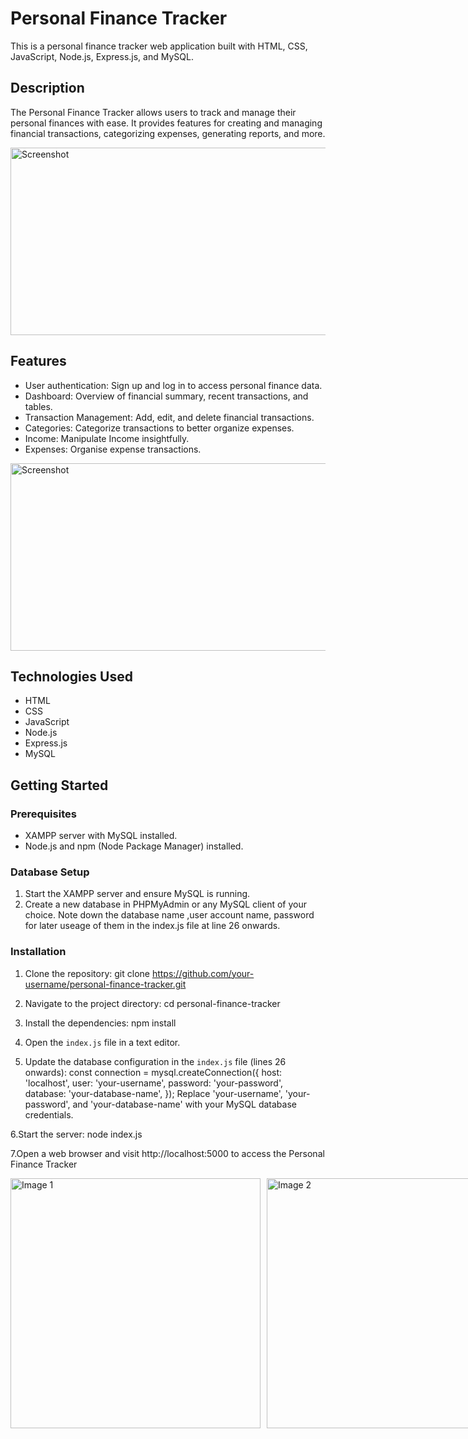 # Personal Finance Tracker

This is a personal finance tracker web application built with HTML, CSS, JavaScript, Node.js, Express.js, and MySQL.

## Description

The Personal Finance Tracker allows users to track and manage their personal finances with ease. It provides features for creating and managing financial transactions, categorizing expenses, generating reports, and more.

<img src="https://github.com/deepa-priyanka/PersonalFinanceTracker/assets/113755332/5d7cb1f5-5178-4f53-95d9-038cb9c2cfb3" alt="Screenshot" width="550" height="300" />

## Features

- User authentication: Sign up and log in to access personal finance data.
- Dashboard: Overview of financial summary, recent transactions, and tables.
- Transaction Management: Add, edit, and delete financial transactions.
- Categories: Categorize transactions to better organize expenses.
- Income: Manipulate Income insightfully.
- Expenses: Organise expense transactions.

<img src="https://github.com/deepa-priyanka/PersonalFinanceTracker/assets/113755332/60872ccb-617c-46be-ad23-54ab964c01aa" alt="Screenshot" width="550" height="300" />

## Technologies Used

- HTML
- CSS
- JavaScript
- Node.js
- Express.js
- MySQL

## Getting Started

### Prerequisites

- XAMPP server with MySQL installed.
- Node.js and npm (Node Package Manager) installed.

### Database Setup

1. Start the XAMPP server and ensure MySQL is running.
2. Create a new database in PHPMyAdmin or any MySQL client of your choice. Note down the database name ,user account name, password for later useage of them in the index.js file at line 26 onwards.

### Installation

1. Clone the repository: git clone https://github.com/your-username/personal-finance-tracker.git
2.  Navigate to the project directory: cd personal-finance-tracker
3. Install the dependencies: npm install
4. Open the `index.js` file in a text editor.

5. Update the database configuration in the `index.js` file (lines 26 onwards):
const connection = mysql.createConnection({
    host: 'localhost',
    user: 'your-username',
    password: 'your-password',
    database: 'your-database-name',
});
Replace 'your-username', 'your-password', and 'your-database-name' with your MySQL database credentials.

6.Start the server: node index.js

7.Open a web browser and visit http://localhost:5000 to access the Personal Finance Tracker

<div style="display: flex;">
  <img src="https://github.com/deepa-priyanka/PersonalFinanceTracker/assets/113755332/a4ac1415-c0fa-48f0-8ebc-4dab7976c2f0" alt="Image 1" style="width: 400px; height: 400px; margin-right: 10px;">
  <img src="https://github.com/deepa-priyanka/PersonalFinanceTracker/assets/113755332/fafbc647-7a83-4dfe-ab3e-1d65305c1fdf" alt="Image 2" style="width: 400px; height: 400px;">
</div>




